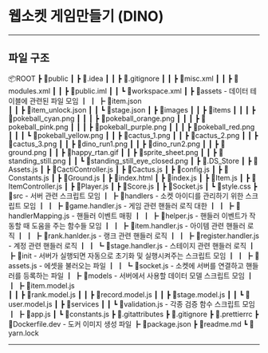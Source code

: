 # 웹소켓 게임만들기 (DINO)

---

## 파일 구조

📦ROOT
 ┣ 📂public
 ┃ ┣ 📂.idea
 ┃ ┃ ┣ 📜.gitignore
 ┃ ┃ ┣ 📜misc.xml
 ┃ ┃ ┣ 📜modules.xml
 ┃ ┃ ┣ 📜public.iml
 ┃ ┃ ┗ 📜workspace.xml
 ┃ ┣ 📂assets                  - 데이터 테이블에 관련된 파일 모임
 ┃ ┃ ┣ 📜item.json    
 ┃ ┃ ┣ 📜item_unlock.json
 ┃ ┃ ┗ 📜stage.json
 ┃ ┣ 📂images
 ┃ ┃ ┣ 📂items
 ┃ ┃ ┃ ┣ 📜pokeball_cyan.png
 ┃ ┃ ┃ ┣ 📜pokeball_orange.png
 ┃ ┃ ┃ ┣ 📜pokeball_pink.png
 ┃ ┃ ┃ ┣ 📜pokeball_purple.png
 ┃ ┃ ┃ ┣ 📜pokeball_red.png
 ┃ ┃ ┃ ┗ 📜pokeball_yellow.png
 ┃ ┃ ┣ 📜cactus_1.png
 ┃ ┃ ┣ 📜cactus_2.png
 ┃ ┃ ┣ 📜cactus_3.png
 ┃ ┃ ┣ 📜dino_run1.png
 ┃ ┃ ┣ 📜dino_run2.png
 ┃ ┃ ┣ 📜ground.png
 ┃ ┃ ┣ 📜happy_rtan.gif
 ┃ ┃ ┣ 📜sprite_sheet.png
 ┃ ┃ ┣ 📜standing_still.png
 ┃ ┃ ┗ 📜standing_still_eye_closed.png
 ┃ ┣ 📜.DS_Store
 ┃ ┣ 📜Assets.js
 ┃ ┣ 📜CactiController.js
 ┃ ┣ 📜Cactus.js
 ┃ ┣ 📜config.js
 ┃ ┣ 📜Constants.js
 ┃ ┣ 📜Ground.js
 ┃ ┣ 📜index.html
 ┃ ┣ 📜index.js
 ┃ ┣ 📜Item.js
 ┃ ┣ 📜ItemController.js
 ┃ ┣ 📜Player.js
 ┃ ┣ 📜Score.js
 ┃ ┣ 📜Socket.js
 ┃ ┗ 📜style.css
 ┣ 📂src                       - 서버 관련 스크립트 모임
 ┃ ┣ 📂handlers                - 소켓 아이디를 관리하기 위한 스크립트 모임
 ┃ ┃ ┣ 📜game.handler.js          - 게임 관련 핸들러 로직 대한
 ┃ ┃ ┣ 📜handlerMapping.js        - 핸들러 이벤트 매핑
 ┃ ┃ ┣ 📜helper.js                - 핸들러 이벤트가 작동할 때 도움을 주는 함수들 모임
 ┃ ┃ ┣ 📜item.handler.js          - 아이템 관련 핸들러 로직
 ┃ ┃ ┣ 📜rank.hanlder.js          - 랭크 관련 핸들러 로직
 ┃ ┃ ┣ 📜register.handler.js      - 계정 관련 핸들러 로직
 ┃ ┃ ┗ 📜stage.handler.js         - 스테이지 관련 핸들러 로직
 ┃ ┣ 📂init                    - 서버가 실행되면 자동으로 초기화 및 실행시켜주는 스크립트 모임
 ┃ ┃ ┣ 📜assets.js                - 에셋을 불러오는 파일
 ┃ ┃ ┗ 📜socket.js                - 소켓에 서버를 연결하고 핸들러를 등록하는 파일
 ┃ ┣ 📂models                  - 서버에서 사용할 데이터 모델 스크립트 모임
 ┃ ┃ ┣ 📜item.model.js               
 ┃ ┃ ┣ 📜rank.model.js
 ┃ ┃ ┣ 📜record.model.js
 ┃ ┃ ┣ 📜stage.model.js
 ┃ ┃ ┗ 📜user.model.js
 ┃ ┣ 📂services
 ┃ ┃ ┗ 📜validation.js         - 각종 검증 함수 스크립트 모임
 ┃ ┣ 📜app.js
 ┃ ┗ 📜constants.js
 ┣ 📜.gitattributes
 ┣ 📜.gitignore
 ┣ 📜.prettierrc
 ┣ 📜Dockerfile.dev            - 도커 이미지 생성 파일
 ┣ 📜package.json
 ┣ 📜readme.md
 ┗ 📜yarn.lock

---
